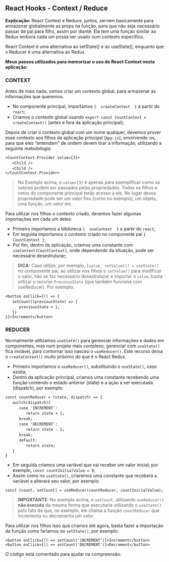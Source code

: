 ## React Hooks - Context / Reduce

**Explicação:** React Context e Reduce, juntos, servem basicamente para armazenar globalmente as props na função, para que não seja necessário passar de pai para filho, assim por diante. Ela tem uma função similar ao Redux embora cada um possa ser usado num contexto específico.

React Context é uma alternativa ao setState() e ao useState(), enquanto que o Reducer é uma alternativa ao Redux.

**Meus passos utilizados para memorizar o uso de React Context nesta aplicação:**


### CONTEXT

Antes de mais nada, vamos criar um contexto global, para armazenar as informações que queremos.

- No componente principal, importamos `{  createContext  }` a partir do `react`;
- Criamos o contexto global usando `export const CountContext = createContext()` (antes e fora da aplicação principal);

Depois de criar o contexto global com um nome qualquer, devemos prover esse contexto aos filhos da aplicação principal (`App.js`), envolvendo-os, para que eles "entendam" de ondem devem tirar a informação, utilizando a seguinte metodologia:

```
<CountContext.Provider value={3}>
ㅤㅤ<Child />
ㅤㅤ<Child />
</CountContext.Provider>
```
> No Exemplo acima, o `value={3}` é apenas para exemplificar como os valores podem ser passados pelas propriedades. Todos os filhos e netos do componente principal terão acesso a ele. No lugar dessa propriedade pode ser um valor fixo (como no exemplo), um objeto, uma função, um vetor etc.

Para utilizar nos filhos o contexto criado, devemos fazer algumas importações em cada um deles:

- Primeiro importamos a biblioteca `{  useContext  }` a partir do `react`;
- Em seguida importamos o contexto criado no componente pai `{ CountContext }`;
- Por fim, dentro ds aplicação, criamos uma constante com `useContext(CountContext)`, onde dependendo da situação, pode ser necessário desestruturar;

> **DICA:** Caso utilize, por exemplo, `[value, setValue()] = useState()` no componente pai, ao utilizar nos filhos o `setValue()` para modificar o valor, não se faz necessário desestruturar e importar o `value`, basta utilizar o recurso `PreviousState` (que também funciona com useReducer). Por exemplo:

```
<button onClick={() => {
ㅤㅤsetCount((previousState) => {
ㅤㅤㅤㅤpreviousState + 1;
ㅤㅤ})
}}>Increment</button>

```


### REDUCER

Normalmente utilizamos `useState()` para gerenciar informações e dados em componentes, mas num projeto mais complexo, gerenciar com `useState()` fica inviável, para contornar isso nasceu o `useReducer()`. Este recurso deixa o `createContext()` muito próximo do que é o React Redux.

- Primeiro importamos o `useReducer()`, substituindo o `useState()`, caso exista;
- Dentro da aplicação principal, criamos uma constante recebendo uma função contendo o estado anterior (state) e a ação a ser executada (dispatch), por exemplo:

```
const countReducer = (state, dispatch) => {
ㅤㅤswitch(dispatch){
ㅤㅤㅤㅤcase 'INCREMENT':
ㅤㅤㅤㅤㅤㅤreturn state + 1;
ㅤㅤㅤㅤbreak;
ㅤㅤㅤㅤcase 'DECREMENT':
ㅤㅤㅤㅤㅤㅤreturn state - 1;
ㅤㅤㅤㅤbreak;
ㅤㅤㅤㅤdefault:
ㅤㅤㅤㅤㅤㅤreturn state;
ㅤㅤ}
}
```

- Em seguida criamos uma variável que vai receber um valor inicial, por exemplo, `const countInitialValue = 0`;
- Assim como no `useState()`, criaremos uma constante que receberá a variável e alterará seu valor, por exemplo:

```
const [count, setCount] = useReducer(countReducer, countInicialValue);
```

> **IMPORTANTE:** No exemplo acima, o `setCount`, utilizando `useReducer()` **não executa** da mesma forma que executaria utilizando o `useState()` pelo fato de que, no exemplo, ele chama a função `countReducer` que incrementa ou decrementa um valor.


Para utilizar nos filhos isso que criamos até agora, basta fazer a importação da função como faríamos no `setState()`, por exemplo:

```
<button onClick={() => setCount('INCREMENT')}>Increment</button>
<button onClick={() => setCount('DECREMENT')}>Decrement</button>
```

O código está comentado para ajudar na compreensão.
